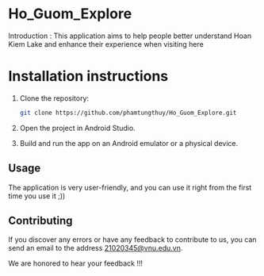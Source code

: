 ﻿# Ho_Guom_Explore


Introduction :
This application aims to help people better understand Hoan Kiem Lake and enhance their experience when visiting here

# Installation instructions
1. Clone the repository:
   ```sh
   git clone https://github.com/phamtungthuy/Ho_Guom_Explore.git
2. Open the project in Android Studio.

3. Build and run the app on an Android emulator or a physical device.


## Usage

The application is very user-friendly, and you can use it right from the first time you use it ;))

## Contributing

If you discover any errors or have any feedback to contribute to us, you can send an email to the address 21020345@vnu.edu.vn.

We are honored to hear your feedback !!!

